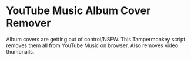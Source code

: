 # YouTube Music Album Cover Remover
Album covers are getting out of control/NSFW. This Tampermonkey script removes them all from YouTube Music on browser. Also removes video thumbnails.
